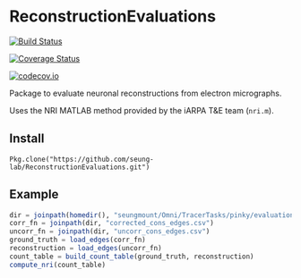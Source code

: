 # ReconstructionEvaluations

[![Build Status](https://travis-ci.org/seung-lab/ReconstructionEvaluations.jl.svg?branch=master)](https://travis-ci.org/macrintr/ReconstructionEvaluations.jl)

[![Coverage Status](https://coveralls.io/repos/seung-lab/ReconstructionEvaluations.jl/badge.svg?branch=master&service=github)](https://coveralls.io/github/macrintr/ReconstructionEvaluations.jl?branch=master)

[![codecov.io](http://codecov.io/github/seung-lab/ReconstructionEvaluations.jl/coverage.svg?branch=master)](http://codecov.io/github/macrintr/ReconstructionEvaluations.jl?branch=master)

Package to evaluate neuronal reconstructions from electron micrographs.

Uses the NRI MATLAB method provided by the iARPA T&E team (`nri.m`).

## Install
```
Pkg.clone("https://github.com/seung-lab/ReconstructionEvaluations.git")
```


## Example
```julia
dir = joinpath(homedir(), "seungmount/Omni/TracerTasks/pinky/evaluation")
corr_fn = joinpath(dir, "corrected_cons_edges.csv")
uncorr_fn = joinpath(dir, "uncorr_cons_edges.csv")
ground_truth = load_edges(corr_fn)
reconstruction = load_edges(uncorr_fn)
count_table = build_count_table(ground_truth, reconstruction)
compute_nri(count_table)
```
